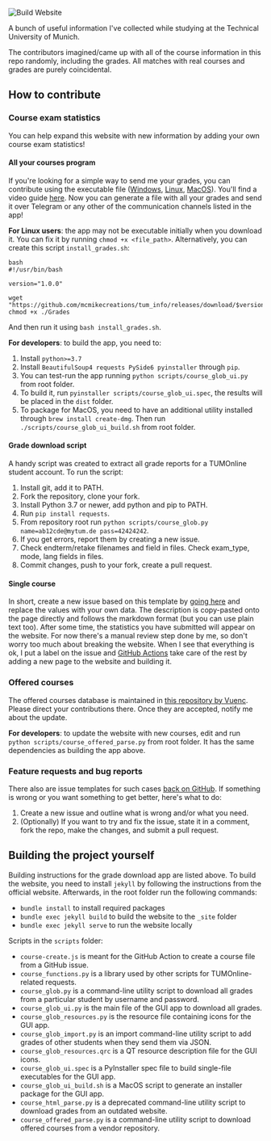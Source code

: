 ![Build Website](https://github.com/mcmikecreations/tum_info/actions/workflows/jekyll-gh-pages.yml/badge.svg)

A bunch of useful information I've collected while studying at the Technical University of Munich.

The contributors imagined/came up with all of the course information in this repo randomly, including the grades.
All matches with real courses and grades are purely coincidental.

## How to contribute

### Course exam statistics

You can help expand this website with new information by adding your own course exam statistics!

#### All your courses program

If you're looking for a simple way to send me your grades, you can contribute using the executable file ([Windows](https://github.com/mcmikecreations/tum_info/releases/download/1.0.0/Grades.exe), [Linux](https://github.com/mcmikecreations/tum_info/releases/download/1.0.0/Grades), [MacOS](https://github.com/mcmikecreations/tum_info/releases/download/1.0.0/Grades.dmg)). You'll find a video guide [here](https://youtu.be/nHjuVhIJRaQ). Now you can generate a file with all your grades and send it over Telegram or any other of the communication channels listed in the app!

**For Linux users**: the app may not be executable initially when you download it. You can fix it by running `chmod +x <file_path>`. Alternatively, you can create this script `install_grades.sh`:

```
bash
#!/usr/bin/bash

version="1.0.0"

wget "https://github.com/mcmikecreations/tum_info/releases/download/$version/Grades"
chmod +x ./Grades
```

And then run it using `bash install_grades.sh`.

**For developers**: to build the app, you need to:

1. Install `python>=3.7`
2. Install `BeautifulSoup4 requests PySide6 pyinstaller` through `pip`.
3. You can test-run the app running `python scripts/course_glob_ui.py` from root folder.
4. To build it, run `pyinstaller scripts/course_glob_ui.spec`, the results will be placed in the `dist` folder.
5. To package for MacOS, you need to have an additional utility installed through `brew install create-dmg`. Then run `./scripts/course_glob_ui_build.sh` from root folder.

#### Grade download script

A handy script was created to extract all grade reports for a TUMOnline student account. To run the script:

1. Install git, add it to PATH.
2. Fork the repository, clone your fork.
3. Install Python 3.7 or newer, add python and pip to PATH.
4. Run `pip install requests`.
5. From repository root run `python scripts/course_glob.py name=ab12cde@mytum.de pass=42424242`.
6. If you get errors, report them by creating a new issue.
7. Check endterm/retake filenames and field in files. Check exam_type, mode, lang fields in files.
8. Commit changes, push to your fork, create a pull request.

#### Single course

In short, create a new issue based on this template by [going here](https://github.com/mcmikecreations/tum_info/issues/new?assignees=&labels=&template=add_course_exam_statistics.md&title=%5BCourse%5D+CIT+IN0001+2022SS) and replace the values with your own data.
The description is copy-pasted onto the page directly and follows the markdown format (but you can use plain text too).
After some time, the statistics you have submitted will appear on the website.
For now there's a manual review step done by me, so don't worry too much about breaking the website.
When I see that everything is ok, I put a label on the issue and [GitHub Actions](https://github.com/mcmikecreations/tum_info/tree/main/.github/workflows)
take care of the rest by adding a new page to the website and building it.

### Offered courses

The offered courses database is maintained in [this repository by Vuenc](https://github.com/Vuenc/TUM-Master-Informatics-Offered-Lectures).
Please direct your contributions there. Once they are accepted, notify me about the update.

**For developers**: to update the website with new courses, edit and run `python scripts/course_offered_parse.py` from root folder.
It has the same dependencies as building the app above.

### Feature requests and bug reports

There also are issue templates for such cases [back on GitHub](https://github.com/mcmikecreations/tum_info/issues/new/choose).
If something is wrong or you want something to get better, here's what to do:
1. Create a new issue and outline what is wrong and/or what you need.
2. (Optionally) If you want to try and fix the issue, state it in a comment, fork the repo, make the changes, and submit a pull request.

## Building the project yourself

Building instructions for the grade download app are listed above. To build the website, you need to install `jekyll` by following the instructions from the official website.
Afterwards, in the root folder run the following commands:
- `bundle install` to install required packages
- `bundle exec jekyll build` to build the website to the `_site` folder
- `bundle exec jekyll serve` to run the website locally

Scripts in the `scripts` folder:

- `course-create.js` is meant for the GitHub Action to create a course file from a GitHub issue.
- `course_functions.py` is a library used by other scripts for TUMOnline-related requests.
- `course_glob.py` is a command-line utility script to download all grades from a particular student by username and password.
- `course_glob_ui.py` is the main file of the GUI app to download all grades.
- `course_glob_resources.py` is the resource file containing icons for the GUI app.
- `course_glob_import.py` is an import command-line utility script to add grades of other students when they send them via JSON.
- `course_glob_resources.qrc` is a QT resource description file for the GUI icons.
- `course_glob_ui.spec` is a PyInstaller spec file to build single-file executables for the GUI app.
- `course_glob_ui_build.sh` is a MacOS script to generate an installer package for the GUI app.
- `course_html_parse.py` is a deprecated command-line utility script to download grades from an outdated website.
- `course_offered_parse.py` is a command-line utility script to download offered courses from a vendor repository.
